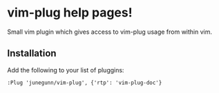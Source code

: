 vim-plug help pages!
===================
Small vim plugin which gives access to vim-plug usage from
within vim.

Installation
------------
Add the following to your list of pluggins:

```vim
:Plug 'junegunn/vim-plug', {'rtp': 'vim-plug-doc'}
```
